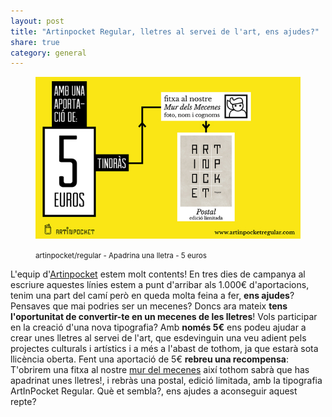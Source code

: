```yaml
---
layout: post
title: "Artinpocket Regular, lletres al servei de l'art, ens ajudes?"
share: true
category: general
---
```


<figure class="text-center">
	<img src="/public/img/01-verkami-apadrina-una-lletra-artinpocket-regular-5-euros.jpg" alt="artinpocket/regular - Apadrina una lletra - 5 euros" title="artinpocket/regular - Apadrina una lletra - 5 euros">
	<figcaption>
		<p><small>artinpocket/regular - Apadrina una lletra - 5 euros</small></p>
	</figcaption>
</figure>

L'equip d'[Artinpocket](http://www.artinpocket.cat/) estem molt contents! En tres dies de campanya al escriure aquestes línies estem a punt d'arribar als 1.000€ d'aportacions, tenim una part del camí però en queda molta feina a fer, **ens ajudes**? Pensaves que mai podries ser un mecenes? Doncs ara mateix **tens l'oportunitat de convertir-te en un mecenes de les lletres**! Vols participar en la creació d'una nova tipografia? Amb **només 5€** ens podeu ajudar a crear unes lletres al servei de l'art, que esdevinguin una veu adient pels projectes culturals i artístics i a més a l'abast de tothom, ja que estarà sota llicència oberta. Fent una aportació de 5€ **rebreu una recompensa**: T'obrirem una fitxa al nostre [mur del mecenes](/mecenes/) així tothom sabrà que has apadrinat unes lletres!, i rebràs una postal, edició limitada, amb la tipografia ArtInPocket Regular. Què et sembla?, ens ajudes a aconseguir aquest repte?